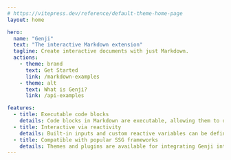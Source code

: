 ```yaml
---
# https://vitepress.dev/reference/default-theme-home-page
layout: home

hero:
  name: "Genji"
  text: "The interactive Markdown extension"
  tagline: Create interactive documents with just Markdown.
  actions:
    - theme: brand
      text: Get Started
      link: /markdown-examples
    - theme: alt
      text: What is Genji?
      link: /api-examples

features:
  - title: Executable code blocks
    details: Code blocks in Markdown are executable, allowing them to display their evaluated values, which can then be referenced by other code blocks.
  - title: Interactive via reactivity
    details: Built-in inputs and custom reactive variables can be defined to capture user input, triggering a re-render of the code blocks that reference them.
  - title: Compatible with popular SSG frameworks
    details: Themes and plugins are available for integrating Genji into popular SSG frameworks, embracing their features and ensuring seamless experience with existing tools.
---
```

